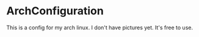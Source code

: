 # ArchConfiguration

This is a config for my arch linux. I don't have pictures yet.
It's free to use.
